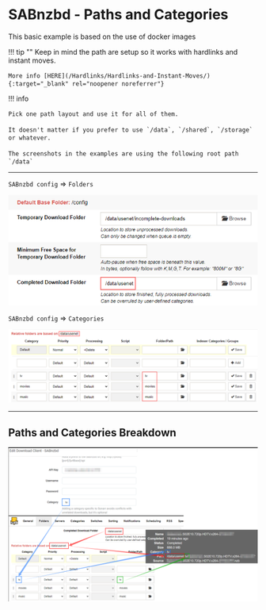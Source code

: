 # SABnzbd - Paths and Categories

This basic example is based on the use of docker images

!!! tip ""
    Keep in mind the path are setup so it works with hardlinks and instant moves.

    More info [HERE](/Hardlinks/Hardlinks-and-Instant-Moves/){:target="_blank" rel="noopener noreferrer"}

!!! info

    Pick one path layout and use it for all of them.

    It doesn't matter if you prefer to use `/data`, `/shared`, `/storage` or whatever.

    The screenshots in the examples are using the following root path `/data`

---

`SABnzbd config` => `Folders`

![!sabnzbd-folders](/Hardlinks/images/sabnzbd-folders.png)

`SABnzbd config` => `Categories`

![!sabnzbd-categories](/Hardlinks/images/sabnzbd-categories.png)

---

## Paths and Categories Breakdown

![!SABnzbd - Paths and Categories Breakdown](images/sabnzbd-category-breakdown.png)
